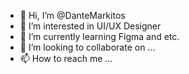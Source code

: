 - 👋 Hi, I’m @DanteMarkitos
- 👀 I’m interested in UI/UX Designer
- 🌱 I’m currently learning Figma and etc.
- 💞️ I’m looking to collaborate on ...
- 📫 How to reach me ...

<!---
DanteMarkitos/DanteMarkitos is a ✨ special ✨ repository because its `README.md` (this file) appears on your GitHub profile.
You can click the Preview link to take a look at your changes.
--->
